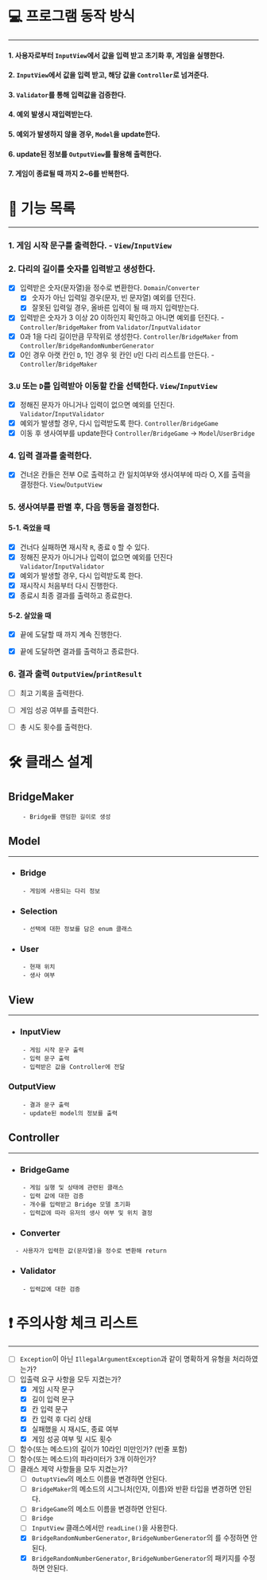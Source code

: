 # 💻 프로그램 동작 방식

---

#### 1. 사용자로부터 `InputView`에서 값을 입력 받고 초기화 후, 게임을 실행한다.
#### 2. `InputView`에서 값을 입력 받고, 해당 값을 `Controller`로 넘겨준다.
#### 3. `Validator`를 통해 입력값을 검증한다.
#### 4. 예외 발생시 재입력받는다.
#### 5. 예외가 발생하지 않을 경우, `Model`을 update한다.
#### 6. update된 정보를 `OutputView`를 활용해 출력한다.
#### 7. 게임이 종료될 때 까지 2~6를 반복한다.


# 🧰 기능 목록

---

### 1. 게임 시작 문구를 출력한다. - `View`/`InputView`

### 2. 다리의 길이를 숫자를 입력받고 생성한다.
   - [x] 입력받은 숫자(문자열)을 정수로 변환한다. `Domain`/`Converter`
      - [x] 숫자가 아닌 입력일 경우(문자, 빈 문자열) 예외를 던진다.
      - [x] 잘못된 입력일 경우, 올바른 입력이 될 때 까지 입력받는다.
   - [x] 입력받은 숫자가 3 이상 20 이하인지 확인하고 아니면 예외를 던진다. - `Controller`/`BridgeMaker` from `Validator`/`InputValidator`
   - [x] 0과 1을 다리 길이만큼 무작위로 생성한다. `Controller`/`BridgeMaker` from `Controller`/`BridgeRandomNumberGenerator`
   - [x] 0인 경우 아랫 칸인 `D`, 1인 경우 윗 칸인 `U`인 다리 리스트를 만든다. - `Controller`/`BridgeMaker`
### 3.`U` 또는 `D`를 입력받아 이동할 칸을 선택한다. `View`/`InputView`
   - [x] 정해진 문자가 아니거나 입력이 없으면 예외를 던진다. `Validator`/`InputValidator`
   - [x] 예외가 발생할 경우, 다시 입력받도록 한다. `Controller`/`BridgeGame`
   - [x] 이동 후 생사여부를 update한다 `Controller`/`BridgeGame` -> `Model`/`UserBridge`

### 4. 입력 결과를 출력한다.
  - [X] 건너온 칸들은 전부 O로 출력하고 칸 일치여부와 생사여부에 따라 O, X를 출력을 결정한다. `View`/`OutputView`

### 5. 생사여부를 판별 후, 다음 행동을 결정한다.
  #### 5-1. 죽었을 때
   - [x] 건너다 실패하면 재시작 `R`, 종료 `Q` 할 수 있다.
   - [x] 정해진 문자가 아니거나 입력이 없으면 예외를 던진다 `Validator`/`InputValidator`
   - [x] 예외가 발생할 경우, 다시 입력받도록 한다.
   - [x] 재시작시 처음부터 다시 진행한다.
   - [x] 종료시 최종 결과를 출력하고 종료한다.

  #### 5-2. 살았을 때
- [x] 끝에 도달할 때 까지 계속 진행한다.
- [x] 끝에 도달하면 결과를 출력하고 종료한다.


### 6. 결과 출력 `OutputView`/`printResult`
  - [ ] 최고 기록을 출력한다. 
  - [ ] 게임 성공 여부를 출력한다.
  - [ ] 총 시도 횟수를 출력한다.

   



# 🛠️ 클래스 설계

## BridgeMaker
```
    - Bridge를 랜덤한 길이로 생성
```

## Model

---

- ### Bridge
```
    - 게임에 사용되는 다리 정보
```

- ### Selection
```
    - 선택에 대한 정보를 담은 enum 클래스
```

- ### User
```
    - 현재 위치
    - 생사 여부
```


## View

---

- ### InputView
```
    - 게임 시작 문구 출력
    - 입력 문구 출력
    - 입력받은 값을 Controller에 전달
```
### OutputView
```
    - 결과 문구 출력
    - update된 model의 정보를 출력
```

## Controller

---

- ### BridgeGame
```
    - 게임 실행 및 상태에 관련된 클래스
    - 입력 값에 대한 검증
    - 개수를 입력받고 Bridge 모델 초기화
    - 입력값에 따라 유저의 생사 여부 및 위치 결정
```

- ### Converter
```
  - 사용자가 입력한 값(문자열)을 정수로 변환해 return
```


- ### Validator
```
    - 입력값에 대한 검증
```


# ❗ 주의사항 체크 리스트

---

- [ ] `Exception`이 아닌 `IllegalArgumentException`과 같이 명확하게 유형을 처리하였는가?
- [ ] 입출력 요구 사항을 모두 지켰는가?
  - [x] 게임 시작 문구
  - [x] 길이 입력 문구
  - [x] 칸 입력 문구
  - [x] 칸 입력 후 다리 상태
  - [x] 실패했을 시 재시도, 종료 여부
  - [x] 게임 성공 여부 및 시도 횟수
- [ ] 함수(또는 메소드)의 길이가 10라인 미만인가? (빈줄 포함)
- [ ] 함수(또는 메소드)의 파라미터가 3개 이하인가?
- [ ] 클래스 제약 사항들을 모두 지켰는가?
  - [ ] `OutuptView`의 메소드 이름을 변경하면 안된다.
  - [ ] `BridgeMaker`의 메소드의 시그니처(인자, 이름)와 반환 타입을 변경하면 안된다.
  - [ ] `BridgeGame`의 메소드 이름을 변경하면 안된다.
  - [ ] `Bridge`
  - [ ] `InputView` 클래스에서만 `readLine()`을 사용한다. 
  - [x] `BridgeRandomNumberGenerator`, `BridgeNumberGenerator`의 를 수정하면 안된다.
  - [x] `BridgeRandomNumberGenerator`, `BridgeNumberGenerator`의 패키지를 수정하면 안된다.
